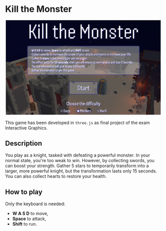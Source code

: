 # Kill the Monster

<p align="center">
<img src="media/kill_the_monster.png" alt="drawing" width="500"/>
</p>

This game has been developed in ```three.js``` as final project of the exam Interactive Graphics.

## Description
You play as a knight, tasked with defeating a powerful monster. In your normal state, you're too weak to win. However, by collecting swords, you can boost your strength. Gather 5 stars to temporarily transform into a larger, more powerful knight, but the transformation lasts only 15 seconds. You can also collect hearts to restore your health.

## How to play
Only the keyboard is needed:
- **W A S D** to move,
- **Space** to attack,
- **Shift** to run.